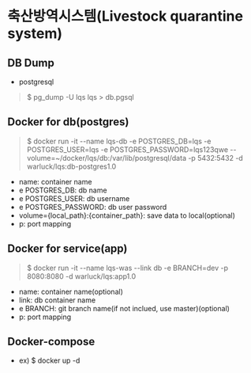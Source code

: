 축산방역시스템(Livestock quarantine system)
=======================================
## DB Dump
- postgresql
> $ pg_dump -U lqs lqs > db.pgsql

## Docker for db(postgres)
> $ docker run -it --name lqs-db -e POSTGRES_DB=lqs -e POSTGRES_USER=lqs -e POSTGRES_PASSWORD=lqs123qwe --volume=~/docker/lqs/db:/var/lib/postgresql/data -p 5432:5432 -d warluck/lqs:db-postgres1.0
- name: container name
- e POSTGRES_DB: db name
- e POSTGRES_USER: db username
- e POSTGRES_PASSWORD: db user password
- volume={local_path}:{container_path}: save data to local(optional)
- p: port mapping

## Docker for service(app)
> $ docker run -it --name lqs-was --link db -e BRANCH=dev -p 8080:8080 -d warluck/lqs:app1.0 
- name: container name(optional)
- link: db container name
- e BRANCH: git branch name(if not inclued, use master)(optional)
- p: port mapping

## Docker-compose
- ex) $ docker up -d
